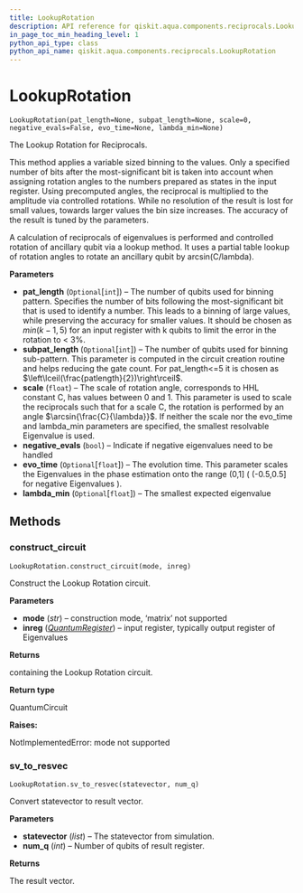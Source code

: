 ```yaml
---
title: LookupRotation
description: API reference for qiskit.aqua.components.reciprocals.LookupRotation
in_page_toc_min_heading_level: 1
python_api_type: class
python_api_name: qiskit.aqua.components.reciprocals.LookupRotation
---
```


# LookupRotation

<span id="qiskit.aqua.components.reciprocals.LookupRotation" />

`LookupRotation(pat_length=None, subpat_length=None, scale=0, negative_evals=False, evo_time=None, lambda_min=None)`

The Lookup Rotation for Reciprocals.

This method applies a variable sized binning to the values. Only a specified number of bits after the most-significant bit is taken into account when assigning rotation angles to the numbers prepared as states in the input register. Using precomputed angles, the reciprocal is multiplied to the amplitude via controlled rotations. While no resolution of the result is lost for small values, towards larger values the bin size increases. The accuracy of the result is tuned by the parameters.

A calculation of reciprocals of eigenvalues is performed and controlled rotation of ancillary qubit via a lookup method. It uses a partial table lookup of rotation angles to rotate an ancillary qubit by arcsin(C/lambda).

**Parameters**

*   **pat\_length** (`Optional`\[`int`]) – The number of qubits used for binning pattern. Specifies the number of bits following the most-significant bit that is used to identify a number. This leads to a binning of large values, while preserving the accuracy for smaller values. It should be chosen as $min(k-1,5)$ for an input register with k qubits to limit the error in the rotation to \< 3%.
*   **subpat\_length** (`Optional`\[`int`]) – The number of qubits used for binning sub-pattern. This parameter is computed in the circuit creation routine and helps reducing the gate count. For pat\_length\<=5 it is chosen as $\left\lceil(\frac{patlength}{2})\right\rceil$.
*   **scale** (`float`) – The scale of rotation angle, corresponds to HHL constant C, has values between 0 and 1. This parameter is used to scale the reciprocals such that for a scale C, the rotation is performed by an angle $\arcsin{\frac{C}{\lambda}}$. If neither the scale nor the evo\_time and lambda\_min parameters are specified, the smallest resolvable Eigenvalue is used.
*   **negative\_evals** (`bool`) – Indicate if negative eigenvalues need to be handled
*   **evo\_time** (`Optional`\[`float`]) – The evolution time. This parameter scales the Eigenvalues in the phase estimation onto the range (0,1] ( (-0.5,0.5] for negative Eigenvalues ).
*   **lambda\_min** (`Optional`\[`float`]) – The smallest expected eigenvalue

## Methods

### construct\_circuit

<span id="qiskit.aqua.components.reciprocals.LookupRotation.construct_circuit" />

`LookupRotation.construct_circuit(mode, inreg)`

Construct the Lookup Rotation circuit.

**Parameters**

*   **mode** (*str*) – construction mode, ‘matrix’ not supported
*   **inreg** ([*QuantumRegister*](qiskit.circuit.QuantumRegister "qiskit.circuit.QuantumRegister")) – input register, typically output register of Eigenvalues

**Returns**

containing the Lookup Rotation circuit.

**Return type**

QuantumCircuit

**Raises:**

NotImplementedError: mode not supported

### sv\_to\_resvec

<span id="qiskit.aqua.components.reciprocals.LookupRotation.sv_to_resvec" />

`LookupRotation.sv_to_resvec(statevector, num_q)`

Convert statevector to result vector.

**Parameters**

*   **statevector** (*list*) – The statevector from simulation.
*   **num\_q** (*int*) – Number of qubits of result register.

**Returns**

The result vector.

